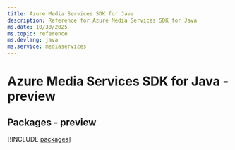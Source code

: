 ```yaml
---
title: Azure Media Services SDK for Java
description: Reference for Azure Media Services SDK for Java
ms.date: 10/30/2025
ms.topic: reference
ms.devlang: java
ms.service: mediaservices
---
```

# Azure Media Services SDK for Java - preview
## Packages - preview
[!INCLUDE [packages](media-services-index.md)]
